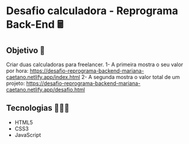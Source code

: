 # Desafio calculadora - Reprograma Back-End 🖩

## Objetivo 🎯

Criar duas calculadoras para freelancer.
1- A primeira mostra o seu valor por hora: https://desafio-reprograma-backend-mariana-caetano.netlify.app/index.html
2- A segunda mostra o valor total de um projeto: https://desafio-reprograma-backend-mariana-caetano.netlify.app/desafio.html

## Tecnologias 👩🏾‍💻

- HTML5
- CSS3
- JavaScript

